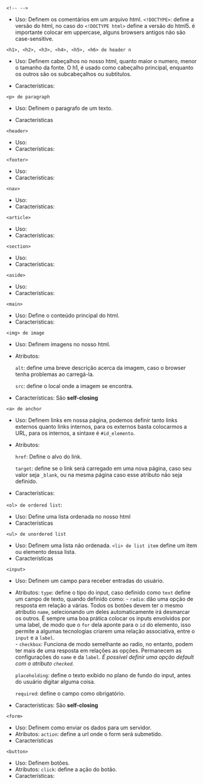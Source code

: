 `<!-- -->`
- Uso:
    Definem os comentários em um arquivo html.
`<!DOCTYPE>`: define a versão do html, no caso do `<!DOCTYPE html>` define a versão do html5. é importante colocar em uppercase, alguns browsers antigos não são case-sensitive.

`<h1>, <h2>, <h3>, <h4>, <h5>, <h6> de header n`
- Uso:
    Definem cabeçalhos no nosso html, quanto maior o numero, menor o tamanho da fonte. O h1, é usado como cabeçalho principal, enquanto os outros são os subcabeçalhos ou subtitulos.

- Características:


`<p> de paragraph`
- Uso:
    Definem o paragrafo de um texto.

- Características

`<header>`
- Uso:
- Características:

`<footer>`

- Uso:
- Características:

`<nav>`

- Uso:
- Características:

`<article>`

- Uso:
- Características:

`<section>`

- Uso:
- Características:

`<aside>`

- Uso:
- Características:

`<main>`
- Uso:
    Define o conteúdo principal do html.
- Características:

`<img> de image`
- Uso:
    Definem imagens no nosso html.
- Atributos:

    `alt`: define uma breve descrição acerca da imagem, caso o browser tenha problemas ao carregá-la.

    `src`: define o local onde a imagem se encontra.
- Características:
    São **self-closing**

`<a> de anchor`
- Uso:
    Definem links em nossa página, podemos definir tanto links externos quanto links internos, para os externos basta colocarmos a URL, para os internos, a sintaxe é `#id_elemento`.
- Atributos:

    `href`: Define o alvo do  link.

    `target`: define se o link será carregado em uma nova página, caso seu valor seja `_blank`, ou na mesma página caso esse atributo não seja definido.
- Características:

`<ol> de ordered list`:
- Uso:
    Define uma lista ordenada no nosso html
- Características

`<ul> de unordered list`
- Uso:
    Definem uma lista não ordenada. `<li> de list item` define um item ou elemento dessa lista.
- Características


`<input>`
- Uso: 
    Definem um campo para receber entradas do usuário.
- Atributos:
    `type`: define o tipo do input, caso definido como `text` define um campo de texto, quando definido
    como:
        - `radio`: dão uma opção de resposta em relação a várias. Todos os botões devem ter o mesmo atributio `name`, selecionando um deles automaticamente irá desmarcar os outros. É sempre uma boa prática colocar os inputs envolvidos por uma label, de modo que o `for` dela aponte para o `id` do elemento, isso permite a algumas tecnologias criarem uma relação associativa, entre o `input` e a `label`.        
        - `checkbox`: Funciona de modo semelhante ao radio, no entanto,  podem ter mais de uma resposta em relações as opções. Permanecem as configurações do `name` e da `label`. 
        *É possível definir uma opção default com o atributo `checked`.*
        
    `placeholding`: define o texto exibido no plano de fundo do input, antes do usuário digitar alguma coisa. 
    
    `required`: define o campo como obrigatório.
- Características:
    São **self-closing**

`<form>`
- Uso:
    Definem como enviar os dados para um servidor.
- Atributos:
    `action`: define a url onde o form será submetido.
- Características

`<button>`
- Uso:
    Definem botões.
- Atributos:
    `click`: define a ação do botão.
- Características:


